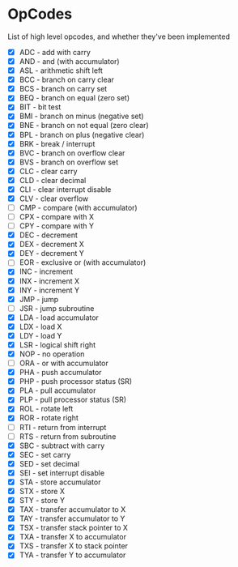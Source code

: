 # OpCodes

List of high level opcodes, and whether they've been implemented

- [x] ADC - add with carry
- [x] AND - and (with accumulator)
- [x] ASL - arithmetic shift left
- [X] BCC - branch on carry clear
- [X] BCS - branch on carry set
- [X] BEQ - branch on equal (zero set)
- [x] BIT - bit test
- [X] BMI - branch on minus (negative set)
- [X] BNE - branch on not equal (zero clear)
- [X] BPL - branch on plus (negative clear)
- [x] BRK - break / interrupt
- [X] BVC - branch on overflow clear
- [X] BVS - branch on overflow set
- [x] CLC - clear carry
- [x] CLD - clear decimal
- [x] CLI - clear interrupt disable
- [x] CLV - clear overflow
- [ ] CMP - compare (with accumulator)
- [ ] CPX - compare with X
- [ ] CPY - compare with Y
- [x] DEC - decrement
- [x] DEX - decrement X
- [x] DEY - decrement Y
- [ ] EOR - exclusive or (with accumulator)
- [x] INC - increment
- [x] INX - increment X
- [x] INY - increment Y
- [x] JMP - jump
- [ ] JSR - jump subroutine
- [x] LDA - load accumulator
- [x] LDX - load X
- [x] LDY - load Y
- [x] LSR - logical shift right
- [x] NOP - no operation
- [ ] ORA - or with accumulator
- [x] PHA - push accumulator
- [x] PHP - push processor status (SR)
- [x] PLA - pull accumulator
- [x] PLP - pull processor status (SR)
- [x] ROL - rotate left
- [x] ROR - rotate right
- [ ] RTI - return from interrupt
- [ ] RTS - return from subroutine
- [x] SBC - subtract with carry
- [x] SEC - set carry
- [x] SED - set decimal
- [x] SEI - set interrupt disable
- [x] STA - store accumulator
- [x] STX - store X
- [x] STY - store Y
- [x] TAX - transfer accumulator to X
- [x] TAY - transfer accumulator to Y
- [x] TSX - transfer stack pointer to X
- [x] TXA - transfer X to accumulator
- [x] TXS - transfer X to stack pointer
- [x] TYA - transfer Y to accumulator
